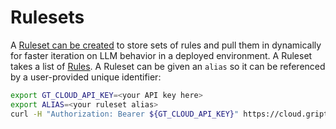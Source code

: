 # Rulesets

A [Ruleset can be created](https://cloud.griptape.ai/rulesets/create) to store sets of rules and pull them in dynamically for faster iteration on LLM behavior in a deployed environment. A Ruleset takes a list of [Rules](https://cloud.griptape.ai/rules/create). A Ruleset can be given an `alias` so it can be referenced by a user-provided unique identifier:

```bash
export GT_CLOUD_API_KEY=<your API key here>
export ALIAS=<your ruleset alias>
curl -H "Authorization: Bearer ${GT_CLOUD_API_KEY}" https://cloud.griptape.ai/api/rulesets?alias=${ALIAS}
```
